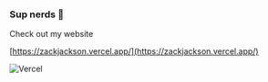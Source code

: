 ### Sup nerds 👋

Check out my website

[https://zackjackson.vercel.app/](https://zackjackson.vercel.app/)

![Vercel](https://therealsujitk-vercel-badge.vercel.app/?app=zackjackson)
